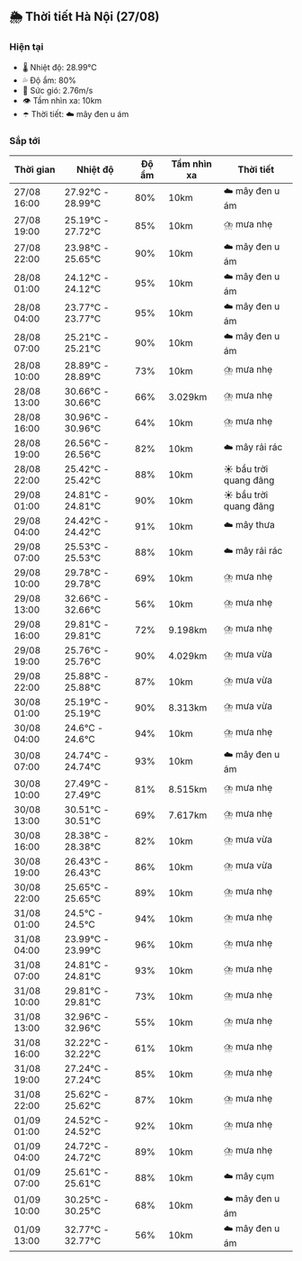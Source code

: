 ## 🌦️ Thời tiết Hà Nội (27/08)

### Hiện tại

- 🌡️ Nhiệt độ: 28.99℃
- 💦 Độ ẩm: 80%
- 💨 Sức gió: 2.76m/s
- 👁️ Tầm nhìn xa: 10km
- ☂️ Thời tiết: ☁️ mây đen u ám

### Sắp tới

| Thời gian | Nhiệt độ | Độ ẩm | Tầm nhìn xa | Thời tiết |
| --- | --- | --- | --- | --- |
| 27/08 16:00 | 27.92℃ - 28.99℃ | 80% | 10km | ☁️ mây đen u ám |
| 27/08 19:00 | 25.19℃ - 27.72℃ | 85% | 10km | ⛈️ mưa nhẹ |
| 27/08 22:00 | 23.98℃ - 25.65℃ | 90% | 10km | ☁️ mây đen u ám |
| 28/08 01:00 | 24.12℃ - 24.12℃ | 95% | 10km | ☁️ mây đen u ám |
| 28/08 04:00 | 23.77℃ - 23.77℃ | 95% | 10km | ☁️ mây đen u ám |
| 28/08 07:00 | 25.21℃ - 25.21℃ | 90% | 10km | ☁️ mây đen u ám |
| 28/08 10:00 | 28.89℃ - 28.89℃ | 73% | 10km | ⛈️ mưa nhẹ |
| 28/08 13:00 | 30.66℃ - 30.66℃ | 66% | 3.029km | ⛈️ mưa nhẹ |
| 28/08 16:00 | 30.96℃ - 30.96℃ | 64% | 10km | ⛈️ mưa nhẹ |
| 28/08 19:00 | 26.56℃ - 26.56℃ | 82% | 10km | ☁️ mây rải rác |
| 28/08 22:00 | 25.42℃ - 25.42℃ | 88% | 10km | ☀️ bầu trời quang đãng |
| 29/08 01:00 | 24.81℃ - 24.81℃ | 90% | 10km | ☀️ bầu trời quang đãng |
| 29/08 04:00 | 24.42℃ - 24.42℃ | 91% | 10km | ☁️ mây thưa |
| 29/08 07:00 | 25.53℃ - 25.53℃ | 88% | 10km | ☁️ mây rải rác |
| 29/08 10:00 | 29.78℃ - 29.78℃ | 69% | 10km | ⛈️ mưa nhẹ |
| 29/08 13:00 | 32.66℃ - 32.66℃ | 56% | 10km | ⛈️ mưa nhẹ |
| 29/08 16:00 | 29.81℃ - 29.81℃ | 72% | 9.198km | ⛈️ mưa nhẹ |
| 29/08 19:00 | 25.76℃ - 25.76℃ | 90% | 4.029km | ⛈️ mưa vừa |
| 29/08 22:00 | 25.88℃ - 25.88℃ | 87% | 10km | ⛈️ mưa vừa |
| 30/08 01:00 | 25.19℃ - 25.19℃ | 90% | 8.313km | ⛈️ mưa vừa |
| 30/08 04:00 | 24.6℃ - 24.6℃ | 94% | 10km | ⛈️ mưa nhẹ |
| 30/08 07:00 | 24.74℃ - 24.74℃ | 93% | 10km | ☁️ mây đen u ám |
| 30/08 10:00 | 27.49℃ - 27.49℃ | 81% | 8.515km | ⛈️ mưa nhẹ |
| 30/08 13:00 | 30.51℃ - 30.51℃ | 69% | 7.617km | ⛈️ mưa nhẹ |
| 30/08 16:00 | 28.38℃ - 28.38℃ | 82% | 10km | ⛈️ mưa vừa |
| 30/08 19:00 | 26.43℃ - 26.43℃ | 86% | 10km | ⛈️ mưa vừa |
| 30/08 22:00 | 25.65℃ - 25.65℃ | 89% | 10km | ⛈️ mưa nhẹ |
| 31/08 01:00 | 24.5℃ - 24.5℃ | 94% | 10km | ⛈️ mưa nhẹ |
| 31/08 04:00 | 23.99℃ - 23.99℃ | 96% | 10km | ⛈️ mưa nhẹ |
| 31/08 07:00 | 24.81℃ - 24.81℃ | 93% | 10km | ⛈️ mưa nhẹ |
| 31/08 10:00 | 29.81℃ - 29.81℃ | 73% | 10km | ⛈️ mưa nhẹ |
| 31/08 13:00 | 32.96℃ - 32.96℃ | 55% | 10km | ⛈️ mưa nhẹ |
| 31/08 16:00 | 32.22℃ - 32.22℃ | 61% | 10km | ⛈️ mưa nhẹ |
| 31/08 19:00 | 27.24℃ - 27.24℃ | 85% | 10km | ⛈️ mưa nhẹ |
| 31/08 22:00 | 25.62℃ - 25.62℃ | 87% | 10km | ⛈️ mưa nhẹ |
| 01/09 01:00 | 24.52℃ - 24.52℃ | 92% | 10km | ⛈️ mưa nhẹ |
| 01/09 04:00 | 24.72℃ - 24.72℃ | 89% | 10km | ⛈️ mưa nhẹ |
| 01/09 07:00 | 25.61℃ - 25.61℃ | 88% | 10km | ☁️ mây cụm |
| 01/09 10:00 | 30.25℃ - 30.25℃ | 68% | 10km | ☁️ mây đen u ám |
| 01/09 13:00 | 32.77℃ - 32.77℃ | 56% | 10km | ☁️ mây đen u ám |
